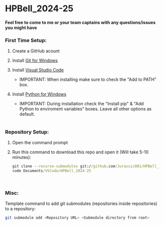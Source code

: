 # HPBell_2024-25

#### Feel free to come to me or your team captains with any questions/issues you might have

### First Time Setup:
<!-- This is intended to be a foolproof guide, so excuse the wordiness/overexplaining in some parts -->
<!--
###### If you already have Git, VSCode, and Python on your computer, skip to [Repository Setup](https://github.com/Jurassic001/HPBell_2024-25?tab=readme-ov-file#repository-setup)
-->
1. Create a GitHub acount
2. Install [Git for Windows](https://git-scm.com/download/win)
3. Install [Visual Studio Code](https://code.visualstudio.com/download)
    - IMPORTANT: When installing make sure to check the "Add to PATH" box.
4. Install [Python for Windows](https://www.python.org/downloads/windows/)
    - IMPORTANT: During installation check the "Install pip" & "Add Python to enviroment variables" boxes. Leave all other options as default.
    
    <br/>

### Repository Setup:
1. Open the command prompt
2. Run this command to download this repo and open it (Will take 5-10 minutes):

    ```cmd
    git clone --recurse-submodules git://github.com/Jurassic001/HPBell_2024-25 ~/Documents/VSCode/HPBell_2024-25
    code Documents/VSCode/HPBell_2024-25
    ```
<!--
Do this on the VMC maybe:
git clone --recurse-submodules https://github.com/bellflight/AVR-2022 ~/AVR-2022
-->

<br/>

### Misc:
Template command to add git submodules (repositories inside repositories) to a repository: 
```bash
git submodule add <Repository URL> <Submodule directory from root>
```
<!-- 
Example command: 
git submodule add https://github.com/Jurassic001/AVR-2024 AVR\AVR-2024
^^^ This is the command I used to add the AVR-2024 repo to this repo (HPBell_2024-25) as a submodule
-->